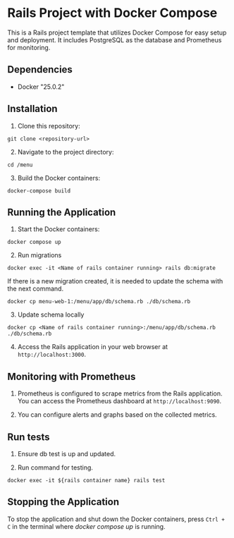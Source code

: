 # Rails Project with Docker Compose

This is a Rails project template that utilizes Docker Compose for easy setup and deployment. It includes PostgreSQL as the database and Prometheus for monitoring.

## Dependencies

- Docker "25.0.2"

## Installation

1. Clone this repository:

`git clone <repository-url>`

2. Navigate to the project directory:

`cd /menu`

3. Build the Docker containers:

`docker-compose build`

## Running the Application

1. Start the Docker containers:

`docker compose up`

2. Run migrations

`docker exec -it <Name of rails container running> rails db:migrate`

If there is a new migration created, it is needed to update the schema with the next command.

`docker cp menu-web-1:/menu/app/db/schema.rb ./db/schema.rb`

3. Update schema locally

`docker cp <Name of rails container running>:/menu/app/db/schema.rb ./db/schema.rb`

4. Access the Rails application in your web browser at `http://localhost:3000`.

## Monitoring with Prometheus

1. Prometheus is configured to scrape metrics from the Rails application. You can access the Prometheus dashboard at `http://localhost:9090`.

2. You can configure alerts and graphs based on the collected metrics.

## Run tests

1. Ensure db test is up and updated.

2. Run command for testing.

`docker exec -it ${rails container name} rails test`

## Stopping the Application

To stop the application and shut down the Docker containers, press `Ctrl + C` in the terminal where *docker compose up* is running.

